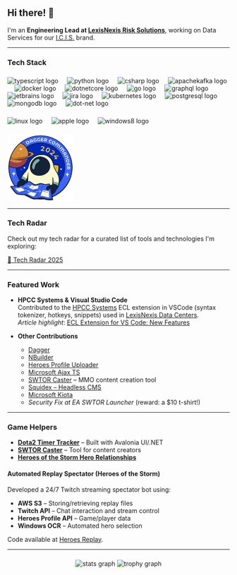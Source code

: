 ## Hi there! 👋

I'm an **Engineering Lead at [LexisNexis Risk Solutions](https://risk.lexisnexis.com/)**, working on Data Services for our [I.C.I.S.](https://www.icis.com/) brand.

---

### Tech Stack

###

<div align="left">
  <img src="https://cdn.jsdelivr.net/gh/devicons/devicon/icons/typescript/typescript-original.svg" height="30" alt="typescript logo"  />
  <img width="12" />
  <img src="https://cdn.jsdelivr.net/gh/devicons/devicon/icons/python/python-original.svg" height="30" alt="python logo"  />
  <img width="12" />
  <img src="https://cdn.jsdelivr.net/gh/devicons/devicon/icons/csharp/csharp-original.svg" height="30" alt="csharp logo"  />
  <img width="12" />
  <img src="https://cdn.jsdelivr.net/gh/devicons/devicon/icons/apachekafka/apachekafka-original.svg" height="30" alt="apachekafka logo"  />
  <img width="12" />
  <img src="https://cdn.jsdelivr.net/gh/devicons/devicon/icons/docker/docker-original.svg" height="30" alt="docker logo"  />
  <img width="12" />
  <img src="https://cdn.jsdelivr.net/gh/devicons/devicon/icons/dotnetcore/dotnetcore-original.svg" height="30" alt="dotnetcore logo"  />
  <img width="12" />
  <img src="https://cdn.jsdelivr.net/gh/devicons/devicon/icons/go/go-original.svg" height="30" alt="go logo"  />
  <img width="12" />
  <img src="https://cdn.jsdelivr.net/gh/devicons/devicon/icons/graphql/graphql-plain.svg" height="30" alt="graphql logo"  />
  <img width="12" />
  <img src="https://cdn.jsdelivr.net/gh/devicons/devicon/icons/jetbrains/jetbrains-original.svg" height="30" alt="jetbrains logo"  />
  <img width="12" />
  <img src="https://cdn.jsdelivr.net/gh/devicons/devicon/icons/jira/jira-original.svg" height="30" alt="jira logo"  />
  <img width="12" />
  <img src="https://cdn.jsdelivr.net/gh/devicons/devicon/icons/kubernetes/kubernetes-plain.svg" height="30" alt="kubernetes logo"  />
  <img width="12" />
  <img src="https://cdn.jsdelivr.net/gh/devicons/devicon/icons/postgresql/postgresql-original.svg" height="30" alt="postgresql logo"  />
  <img width="12" />
  <img src="https://cdn.jsdelivr.net/gh/devicons/devicon/icons/mongodb/mongodb-original.svg" height="30" alt="mongodb logo"  />
  <img width="12" />
  <img src="https://skillicons.dev/icons?i=dotnet" height="30" alt="dot-net logo"  />
</div>

###

<div align="left">
  <img src="https://img.shields.io/badge/Linux-FCC624?logo=linux&logoColor=black&style=for-the-badge" height="30" alt="linux logo"  />
  <img width="12" />
  <img src="https://img.shields.io/badge/Apple-000000?logo=apple&logoColor=white&style=for-the-badge" height="30" alt="apple logo"  />
  <img width="12" />
  <img src="https://img.shields.io/badge/Windows-0078D6?logo=windows&logoColor=white&style=for-the-badge" height="30" alt="windows8 logo"  />
</div>

###

<div align="left">
  <img src="https://raw.githubusercontent.com/pjmagee/pjmagee/refs/heads/main/commander-2024.svg" alt="Dagger Commander 2024" width="150" />
</div>

---

### Tech Radar

Check out my tech radar for a curated list of tools and technologies I'm exploring:

[📡 Tech Radar 2025](RADAR.md)

---

### Featured Work

- **HPCC Systems & Visual Studio Code**  
  Contributed to the [HPCC Systems](https://github.com/hpcc-systems) ECL extension in VSCode (syntax tokenizer, hotkeys, snippets) used in [LexisNexis Data Centers](https://risk.lexisnexis.com/our-technology/hpcc-systems).  
  *Article highlight*: [ECL Extension for VS Code: New Features](https://hpccsystems.com/resources/ecl-extension-for-vs-code-new-features-available-now/)

- **Other Contributions**  
  - [Dagger](https://github.com/dagger/dagger/commits?author=pjmagee)
  - [NBuilder](https://github.com/nbuilder/nbuilder/commits?author=pjmagee)  
  - [Heroes Profile Uploader](https://github.com/Heroes-Profile/HeroesProfile.Uploader/commits?author=pjmagee)  
  - [Microsoft Ajax TS](https://www.npmjs.com/package/@types/microsoft-ajax)  
  - [SWTOR Caster](https://github.com/pjmagee/SWTOR.Caster) – MMO content creation tool  
  - [Squidex – Headless CMS](https://github.com/Squidex/squidex/commits?author=pjmagee)  
  - [Microsoft Kiota](https://github.com/microsoft/kiota-serialization-json-python/commits?author=pjmagee)  
  - *Security Fix at EA SWTOR Launcher* (reward: a \$10 t-shirt!)

---

### Game Helpers
- [**Dota2 Timer Tracker**](https://github.com/pjmagee/dota2-helper) – Built with Avalonia UI/.NET  
- [**SWTOR Caster**](https://github.com/pjmagee/SWTOR.Caster) – Tool for content creators  
- [**Heroes of the Storm Hero Relationships**](https://pjmagee.github.io/heroes-of-the-storm-hero-relationships/)

#### Automated Replay Spectator (Heroes of the Storm)
Developed a 24/7 Twitch streaming spectator bot using:
- **AWS S3** – Storing/retrieving replay files  
- **Twitch API** – Chat interaction and stream control  
- **Heroes Profile API** – Game/player data  
- **Windows OCR** – Automated hero selection

Code available at [Heroes Replay](https://github.com/HeroesReplay).

---

###

<div align="center">
  <img src="https://github-readme-stats.vercel.app/api?username=pjmagee&hide_title=false&hide_rank=false&show_icons=true&include_all_commits=true&count_private=true&disable_animations=false&theme=dracula&locale=en&hide_border=false&order=1" height="150" alt="stats graph"  />
  <img src="https://github-profile-trophy.vercel.app?username=pjmagee&theme=dracula&column=-1&row=1&margin-w=8&margin-h=8&no-bg=false&no-frame=false&order=4" height="150" alt="trophy graph"  />
</div>
